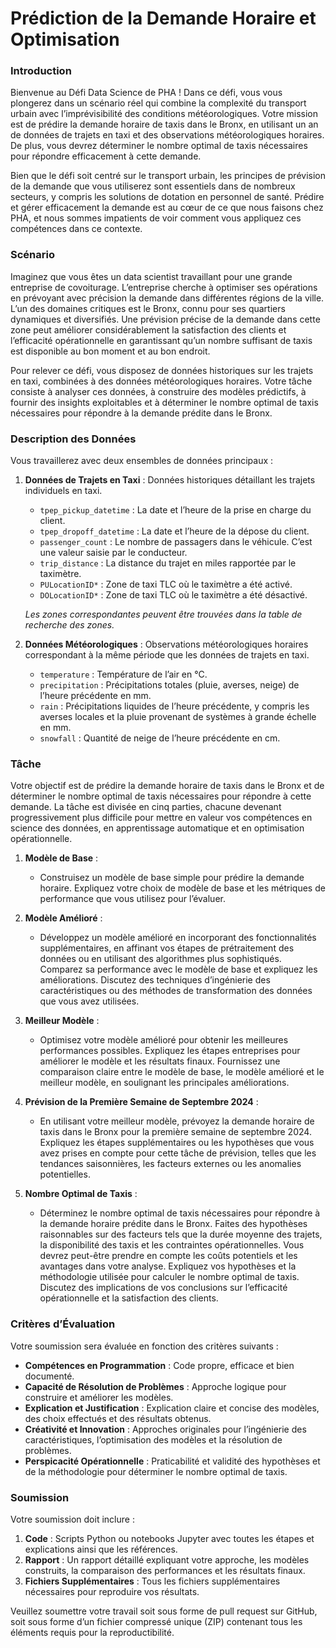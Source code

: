 # Prédiction de la Demande Horaire et Optimisation

### Introduction

Bienvenue au Défi Data Science de PHA ! Dans ce défi, vous vous plongerez dans un scénario réel qui combine la complexité du transport urbain avec l’imprévisibilité des conditions météorologiques. Votre mission est de prédire la demande horaire de taxis dans le Bronx, en utilisant un an de données de trajets en taxi et des observations météorologiques horaires. De plus, vous devrez déterminer le nombre optimal de taxis nécessaires pour répondre efficacement à cette demande.

Bien que le défi soit centré sur le transport urbain, les principes de prévision de la demande que vous utiliserez sont essentiels dans de nombreux secteurs, y compris les solutions de dotation en personnel de santé. Prédire et gérer efficacement la demande est au cœur de ce que nous faisons chez PHA, et nous sommes impatients de voir comment vous appliquez ces compétences dans ce contexte.

### Scénario

Imaginez que vous êtes un data scientist travaillant pour une grande entreprise de covoiturage. L’entreprise cherche à optimiser ses opérations en prévoyant avec précision la demande dans différentes régions de la ville. L’un des domaines critiques est le Bronx, connu pour ses quartiers dynamiques et diversifiés. Une prévision précise de la demande dans cette zone peut améliorer considérablement la satisfaction des clients et l’efficacité opérationnelle en garantissant qu’un nombre suffisant de taxis est disponible au bon moment et au bon endroit.

Pour relever ce défi, vous disposez de données historiques sur les trajets en taxi, combinées à des données météorologiques horaires. Votre tâche consiste à analyser ces données, à construire des modèles prédictifs, à fournir des insights exploitables et à déterminer le nombre optimal de taxis nécessaires pour répondre à la demande prédite dans le Bronx.

### Description des Données

Vous travaillerez avec deux ensembles de données principaux :

1. **Données de Trajets en Taxi** : Données historiques détaillant les trajets individuels en taxi.
   - `tpep_pickup_datetime` : La date et l’heure de la prise en charge du client.
   - `tpep_dropoff_datetime` : La date et l’heure de la dépose du client.
   - `passenger_count` : Le nombre de passagers dans le véhicule. C’est une valeur saisie par le conducteur.
   - `trip_distance` : La distance du trajet en miles rapportée par le taximètre.
   - `PULocationID*` : Zone de taxi TLC où le taximètre a été activé.
   - `DOLocationID*` : Zone de taxi TLC où le taximètre a été désactivé.

   *Les zones correspondantes peuvent être trouvées dans la table de recherche des zones.*

2. **Données Météorologiques** : Observations météorologiques horaires correspondant à la même période que les données de trajets en taxi.
   - `temperature` : Température de l’air en °C.
   - `precipitation` : Précipitations totales (pluie, averses, neige) de l’heure précédente en mm.
   - `rain` : Précipitations liquides de l’heure précédente, y compris les averses locales et la pluie provenant de systèmes à grande échelle en mm.
   - `snowfall` : Quantité de neige de l’heure précédente en cm.

### Tâche

Votre objectif est de prédire la demande horaire de taxis dans le Bronx et de déterminer le nombre optimal de taxis nécessaires pour répondre à cette demande. La tâche est divisée en cinq parties, chacune devenant progressivement plus difficile pour mettre en valeur vos compétences en science des données, en apprentissage automatique et en optimisation opérationnelle.

1. **Modèle de Base** :
   - Construisez un modèle de base simple pour prédire la demande horaire. Expliquez votre choix de modèle de base et les métriques de performance que vous utilisez pour l’évaluer.

2. **Modèle Amélioré** :
   - Développez un modèle amélioré en incorporant des fonctionnalités supplémentaires, en affinant vos étapes de prétraitement des données ou en utilisant des algorithmes plus sophistiqués. Comparez sa performance avec le modèle de base et expliquez les améliorations. Discutez des techniques d’ingénierie des caractéristiques ou des méthodes de transformation des données que vous avez utilisées.

3. **Meilleur Modèle** :
   - Optimisez votre modèle amélioré pour obtenir les meilleures performances possibles. Expliquez les étapes entreprises pour améliorer le modèle et les résultats finaux. Fournissez une comparaison claire entre le modèle de base, le modèle amélioré et le meilleur modèle, en soulignant les principales améliorations.

4. **Prévision de la Première Semaine de Septembre 2024** :
   - En utilisant votre meilleur modèle, prévoyez la demande horaire de taxis dans le Bronx pour la première semaine de septembre 2024. Expliquez les étapes supplémentaires ou les hypothèses que vous avez prises en compte pour cette tâche de prévision, telles que les tendances saisonnières, les facteurs externes ou les anomalies potentielles. 

5. **Nombre Optimal de Taxis** :
   - Déterminez le nombre optimal de taxis nécessaires pour répondre à la demande horaire prédite dans le Bronx. Faites des hypothèses raisonnables sur des facteurs tels que la durée moyenne des trajets, la disponibilité des taxis et les contraintes opérationnelles. Vous devrez peut-être prendre en compte les coûts potentiels et les avantages dans votre analyse. Expliquez vos hypothèses et la méthodologie utilisée pour calculer le nombre optimal de taxis. Discutez des implications de vos conclusions sur l’efficacité opérationnelle et la satisfaction des clients.

### Critères d’Évaluation

Votre soumission sera évaluée en fonction des critères suivants :

- **Compétences en Programmation** : Code propre, efficace et bien documenté.
- **Capacité de Résolution de Problèmes** : Approche logique pour construire et améliorer les modèles.
- **Explication et Justification** : Explication claire et concise des modèles, des choix effectués et des résultats obtenus.
- **Créativité et Innovation** : Approches originales pour l’ingénierie des caractéristiques, l’optimisation des modèles et la résolution de problèmes.
- **Perspicacité Opérationnelle** : Praticabilité et validité des hypothèses et de la méthodologie pour déterminer le nombre optimal de taxis.

### Soumission

Votre soumission doit inclure :

1. **Code** : Scripts Python ou notebooks Jupyter avec toutes les étapes et explications ainsi que les références.
2. **Rapport** : Un rapport détaillé expliquant votre approche, les modèles construits, la comparaison des performances et les résultats finaux.
3. **Fichiers Supplémentaires** : Tous les fichiers supplémentaires nécessaires pour reproduire vos résultats.

Veuillez soumettre votre travail soit sous forme de pull request sur GitHub, soit sous forme d’un fichier compressé unique (ZIP) contenant tous les éléments requis pour la reproductibilité.
